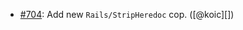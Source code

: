 * [#704](https://github.com/rubocop/rubocop-rails/issues/704): Add new `Rails/StripHeredoc` cop. ([@koic][])
